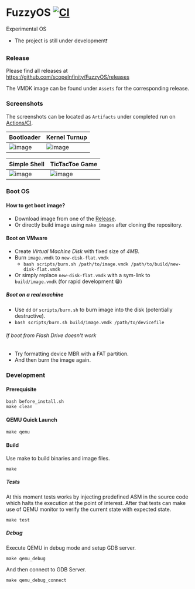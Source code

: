 # FuzzyOS [![CI](https://github.com/scopeInfinity/FuzzyOS/actions/workflows/ci.yaml/badge.svg)](https://github.com/scopeInfinity/FuzzyOS/actions/workflows/ci.yaml)
Experimental OS

- The project is still under development:exclamation:

### Release

Please find all releases at https://github.com/scopeInfinity/FuzzyOS/releases

The VMDK image can be found under `Assets` for the corresponding release.


### Screenshots

The screenshots can be located as `Artifacts` under completed run on [Actions/CI](https://github.com/scopeInfinity/FuzzyOS/actions/workflows/ci.yaml?query=branch%3Amaster+event%3Apush+is%3Asuccess).


 Bootloader  |  Kernel Turnup
-------------|----------------
 ![image](https://user-images.githubusercontent.com/9819066/119272271-12b67700-bbfd-11eb-8036-1466d39ebe8e.png) | ![image](https://user-images.githubusercontent.com/9819066/129453488-1950ca70-25cc-4801-842f-b25ea88ab25f.png)


 Simple Shell | TicTacToe Game
--------------| ------------------
![image](https://user-images.githubusercontent.com/9819066/129453427-41e9322f-5e87-4d46-a4dc-0fd70b68e4a7.png) | ![image](https://user-images.githubusercontent.com/9819066/119272299-2bbf2800-bbfd-11eb-9e8a-350946e1218b.png)

### Boot OS

#### How to get boot image?
  - Download image from one of the [Release](#Release).
  - Or directly build image using `make images` after cloning the repository.

#### Boot on VMware
  - Create *Virtual Machine Disk* with fixed size of *4MB*.
  - Burn `image.vmdk` to `new-disk-flat.vmdk`
    - `bash scripts/burn.sh /path/to/image.vmdk /path/to/build/new-disk-flat.vmdk`
  - Or simply replace `new-disk-flat.vmdk` with a sym-link to `build/image.vmdk` (for rapid development :grin:)

##### Boot on a real machine
  - Use `dd` or `scripts/burn.sh` to burn image into the disk (potentially destructive).
  - `bash scripts/burn.sh build/image.vmdk /path/to/devicefile`

###### If boot from Flash Drive doesn't work
  - Try formatting device MBR with a FAT partition.
  - And then burn the image again.


### Development

#### Prerequisite

```
bash before_install.sh
make clean
```

#### QEMU Quick Launch

```
make qemu
```

#### Build

Use make to build binaries and image files.

```
make
```

##### Tests

At this moment tests works by injecting predefined ASM in the source code which halts
the execution at the point of interest. After that tests can make use of QEMU monitor
to verify the current state with expected state.

```
make test
```

##### Debug

Execute QEMU in debug mode and setup GDB server.

```
make qemu_debug
```

And then connect to GDB Server.

```
make qemu_debug_connect
```

